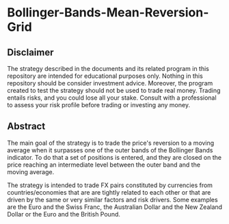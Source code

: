 # Bollinger-Bands-Mean-Reversion-Grid

## Disclaimer
The strategy described in the documents and its related program in this repository are intended for educational purposes only. Nothing in this repository should be consider investment advice. Moreover, the program created to test the strategy should not be used to trade real money. Trading entails risks, and you could lose all your stake. Consult with a professional to assess your risk profile before trading or investing any money.

## Abstract
The main goal of the strategy is to trade the price's reversion to a moving average when it surpasses one of the outer bands of the Bollinger Bands indicator. To do that a set of positions is entered, and they are closed on the price reaching an intermediate level between the outer band and the moving average.

The strategy is intended to trade FX pairs constituted by currencies from countries/economies that are are tightly related to each other or that are driven by the same or very similar factors and risk drivers. Some examples are the Euro and the Swiss Franc, the Australian Dollar and the New Zealand Dollar or the Euro and the British Pound.
